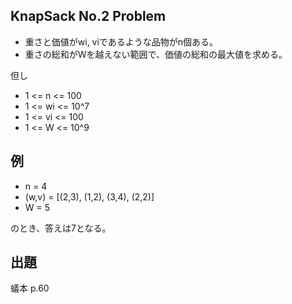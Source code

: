 KnapSack No.2 Problem
----

* 重さと価値がwi, viであるような品物がn個ある。
* 重さの総和がWを越えない範囲で、価値の総和の最大値を求める。

但し

* 1 <= n <= 100
* 1 <= wi <= 10^7
* 1 <= vi <= 100
* 1 <= W <= 10^9

## 例

* n = 4
* (w,v) = [(2,3), (1,2), (3,4), (2,2)]
* W = 5

のとき、答えは7となる。

## 出題

蟻本 p.60
